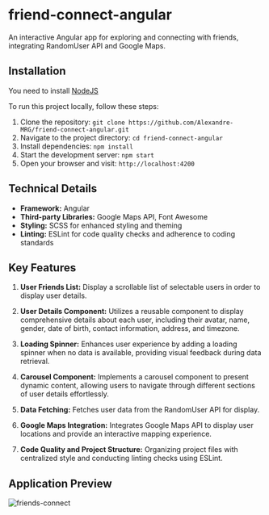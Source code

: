 # friend-connect-angular
An interactive Angular app for exploring and connecting with friends, integrating RandomUser API and Google Maps.

## Installation

You need to install [NodeJS](https://nodejs.org/en/download)

To run this project locally, follow these steps:
1. Clone the repository: `git clone https://github.com/Alexandre-MRG/friend-connect-angular.git`
2. Navigate to the project directory: `cd friend-connect-angular`
3. Install dependencies: `npm install`
4. Start the development server: `npm start`
5. Open your browser and visit: `http://localhost:4200`

## Technical Details

- **Framework:** Angular
- **Third-party Libraries:** Google Maps API, Font Awesome
- **Styling:** SCSS for enhanced styling and theming
- **Linting:** ESLint for code quality checks and adherence to coding standards

## Key Features

1. **User Friends List:** Display a scrollable list of selectable users in order to display user details.
  
2. **User Details Component:** Utilizes a reusable component to display comprehensive details about each user, including their avatar, name, gender, date of birth, contact information, address, and timezone.

3. **Loading Spinner:** Enhances user experience by adding a loading spinner when no data is available, providing visual feedback during data retrieval.

4. **Carousel Component:** Implements a carousel component to present dynamic content, allowing users to navigate through different sections of user details effortlessly.

5. **Data Fetching:** Fetches user data from the RandomUser API for display.

6. **Google Maps Integration:** Integrates Google Maps API to display user locations and provide an interactive mapping experience.

7. **Code Quality and Project Structure:** Organizing project files with centralized style and conducting linting checks using ESLint.

## Application Preview

![ friends-connect](https://github.com/Alexandre-MRG/friend-connect-angular/assets/62239442/8b7fdbfc-353e-4cd6-8aba-ce8749c438f1)
